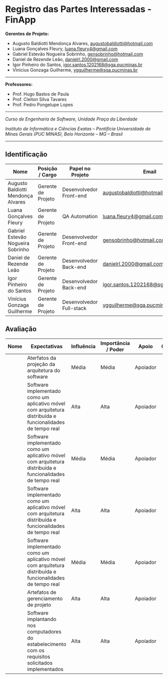 # Registro das Partes Interessadas - FinApp

**Gerentes de Projeto:**

* Augusto Baldiotti Mendonça Alvares, augustobaldiotti@hotmail.com
* Luana Gonçalves Fleury, luana.fleury4@gmail.com
* Gabriel Estevão Nogueira Sobrinho, gensobrinho@hotmail.com
* Daniel de Rezende Leão, danielrl.2000@gmail.com
* Igor Pinheiro do Santos, igor.santos.1202168@sga.pucminas.br
* Vinícius Gonzaga Guilherme, vgguilherme@sga.pucminas.br

---

**Professores:**

* Prof. Hugo Bastos de Paula
* Prof. Cleiton Silva Tavares
* Prof. Pedro Pongelupe Lopes

---

_Curso de Engenharia de Software, Unidade Praça da Liberdade_

_Instituto de Informática e Ciências Exatas – Pontifícia Universidade de Minas Gerais (PUC MINAS), Belo Horizonte – MG – Brasil_

---

## Identificação

| Nome | Posição / Cargo | Papel no Projeto | Email | Telefone
| --- | --- | --- | --- | --- |
| Augusto Baldiotti Mendonça Alvares | Gerente de Projeto | Desenvolvedor Front-end | augustobaldiotti@hotmail.com | (37) 9 9981-2824 |
| Luana Gonçalves Fleury | Gerente de Projeto | QA Automation | luana.fleury4@gmail.com | (31) 9 99373-5139 |
| Gabriel Estevão Nogueira Sobrinho | Gerente de Projeto | Desenvolvedor Front-end | gensobrinho@hotmail.com | (31) 9 99143-9004 |
| Daniel de Rezende Leão | Gerente de Projeto | Desenvolvedor Back-end | danielrl.2000@gmail.com | (33)9 99145-0303 |
| Igor Pinheiro do Santos | Gerente de Projeto | Desenvolvedor Back-end | igor.santos.1202168@sga.pucminas.br | (31) 9 9437-3863 |
| Vinícius Gonzaga Guilherme | Gerente de Projeto | Desenvolvedor Full-stack | vgguilherme@sga.pucminas.br | (31) 9 99270-1192 |

## Avaliação

| Nome | Expectativas | Influência | Importância / Poder | Apoio | Observações |
| --- | --- | --- | --- | --- | --- |
|   | Aterfatos da projeção da arquitetura do software | Média | Média | Apoiador |
|   | Software implementado como um aplicativo móvel com arquitetura distribuída e funcionalidades de tempo real | Alta | Alta | Apoiador |
|   | Software implementado como um aplicativo móvel com arquitetura distribuída e funcionalidades de tempo real | Média | Média | Apoiador |
|   | Software implementado como um aplicativo móvel com arquitetura distribuída e funcionalidades de tempo real | Alta | Alta | Apoiador |
|   | Software implementado como um aplicativo móvel com arquitetura distribuída e funcionalidades de tempo real | Média | Média | Apoiador |
|   | Artefatos de gerenciamento de projeto | Alta | Alta | Apoiador |
|   | Software implantando nos computadores do estabelecimento com os requisitos solicitados implementados | Alta | Alta | Apoiador |
